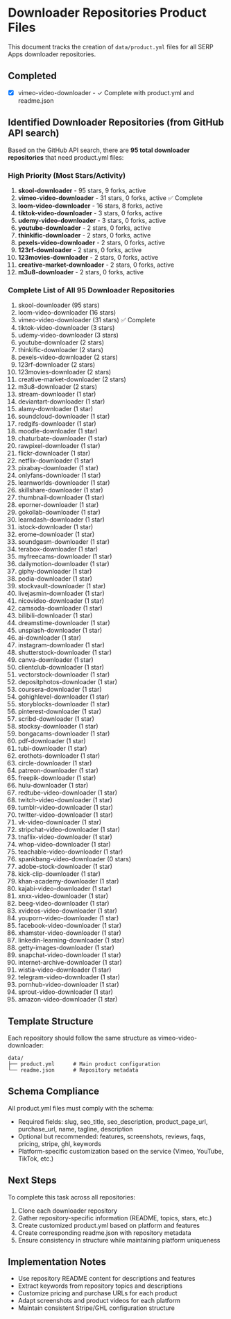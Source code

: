 # Downloader Repositories Product Files

This document tracks the creation of `data/product.yml` files for all SERP Apps downloader repositories.

## Completed
- [x] vimeo-video-downloader - ✓ Complete with product.yml and readme.json

## Identified Downloader Repositories (from GitHub API search)

Based on the GitHub API search, there are **95 total downloader repositories** that need product.yml files:

### High Priority (Most Stars/Activity)
1. **skool-downloader** - 95 stars, 9 forks, active
2. **vimeo-video-downloader** - 31 stars, 0 forks, active ✅ Complete
3. **loom-video-downloader** - 16 stars, 8 forks, active  
4. **tiktok-video-downloader** - 3 stars, 0 forks, active
5. **udemy-video-downloader** - 3 stars, 0 forks, active
6. **youtube-downloader** - 2 stars, 0 forks, active
7. **thinkific-downloader** - 2 stars, 0 forks, active
8. **pexels-video-downloader** - 2 stars, 0 forks, active
9. **123rf-downloader** - 2 stars, 0 forks, active
10. **123movies-downloader** - 2 stars, 0 forks, active
11. **creative-market-downloader** - 2 stars, 0 forks, active
12. **m3u8-downloader** - 2 stars, 0 forks, active

### Complete List of All 95 Downloader Repositories
1. skool-downloader (95 stars)
2. loom-video-downloader (16 stars)
3. vimeo-video-downloader (31 stars) ✅ Complete
4. tiktok-video-downloader (3 stars)
5. udemy-video-downloader (3 stars)
6. youtube-downloader (2 stars)
7. thinkific-downloader (2 stars)
8. pexels-video-downloader (2 stars)
9. 123rf-downloader (2 stars)
10. 123movies-downloader (2 stars)
11. creative-market-downloader (2 stars)
12. m3u8-downloader (2 stars)
13. stream-downloader (1 star)
14. deviantart-downloader (1 star)
15. alamy-downloader (1 star)
16. soundcloud-downloader (1 star)
17. redgifs-downloader (1 star)
18. moodle-downloader (1 star)
19. chaturbate-downloader (1 star)
20. rawpixel-downloader (1 star)
21. flickr-downloader (1 star)
22. netflix-downloader (1 star)
23. pixabay-downloader (1 star)
24. onlyfans-downloader (1 star)
25. learnworlds-downloader (1 star)
26. skillshare-downloader (1 star)
27. thumbnail-downloader (1 star)
28. eporner-downloader (1 star)
29. gokollab-downloader (1 star)
30. learndash-downloader (1 star)
31. istock-downloader (1 star)
32. erome-downloader (1 star)
33. soundgasm-downloader (1 star)
34. terabox-downloader (1 star)
35. myfreecams-downloader (1 star)
36. dailymotion-downloader (1 star)
37. giphy-downloader (1 star)
38. podia-downloader (1 star)
39. stockvault-downloader (1 star)
40. livejasmin-downloader (1 star)
41. nicovideo-downloader (1 star)
42. camsoda-downloader (1 star)
43. bilibili-downloader (1 star)
44. dreamstime-downloader (1 star)
45. unsplash-downloader (1 star)
46. ai-downloader (1 star)
47. instagram-downloader (1 star)
48. shutterstock-downloader (1 star)
49. canva-downloader (1 star)
50. clientclub-downloader (1 star)
51. vectorstock-downloader (1 star)
52. depositphotos-downloader (1 star)
53. coursera-downloader (1 star)
54. gohighlevel-downloader (1 star)
55. storyblocks-downloader (1 star)
56. pinterest-downloader (1 star)
57. scribd-downloader (1 star)
58. stocksy-downloader (1 star)
59. bongacams-downloader (1 star)
60. pdf-downloader (1 star)
61. tubi-downloader (1 star)
62. erothots-downloader (1 star)
63. circle-downloader (1 star)
64. patreon-downloader (1 star)
65. freepik-downloader (1 star)
66. hulu-downloader (1 star)
67. redtube-video-downloader (1 star)
68. twitch-video-downloader (1 star)
69. tumblr-video-downloader (1 star)
70. twitter-video-downloader (1 star)
71. vk-video-downloader (1 star)
72. stripchat-video-downloader (1 star)
73. tnaflix-video-downloader (1 star)
74. whop-video-downloader (1 star)
75. teachable-video-downloader (1 star)
76. spankbang-video-downloader (0 stars)
77. adobe-stock-downloader (1 star)
78. kick-clip-downloader (1 star)
79. khan-academy-downloader (1 star)
80. kajabi-video-downloader (1 star)
81. xnxx-video-downloader (1 star)
82. beeg-video-downloader (1 star)
83. xvideos-video-downloader (1 star)
84. youporn-video-downloader (1 star)
85. facebook-video-downloader (1 star)
86. xhamster-video-downloader (1 star)
87. linkedin-learning-downloader (1 star)
88. getty-images-downloader (1 star)
89. snapchat-video-downloader (1 star)
90. internet-archive-downloader (1 star)
91. wistia-video-downloader (1 star)
92. telegram-video-downloader (1 star)
93. pornhub-video-downloader (1 star)
94. sprout-video-downloader (1 star)
95. amazon-video-downloader (1 star)

## Template Structure

Each repository should follow the same structure as vimeo-video-downloader:

```
data/
├── product.yml      # Main product configuration
└── readme.json      # Repository metadata
```

## Schema Compliance

All product.yml files must comply with the schema:
- Required fields: slug, seo_title, seo_description, product_page_url, purchase_url, name, tagline, description
- Optional but recommended: features, screenshots, reviews, faqs, pricing, stripe, ghl, keywords
- Platform-specific customization based on the service (Vimeo, YouTube, TikTok, etc.)

## Next Steps

To complete this task across all repositories:
1. Clone each downloader repository
2. Gather repository-specific information (README, topics, stars, etc.)
3. Create customized product.yml based on platform and features
4. Create corresponding readme.json with repository metadata
5. Ensure consistency in structure while maintaining platform uniqueness

## Implementation Notes

- Use repository README content for descriptions and features
- Extract keywords from repository topics and descriptions  
- Customize pricing and purchase URLs for each product
- Adapt screenshots and product videos for each platform
- Maintain consistent Stripe/GHL configuration structure
